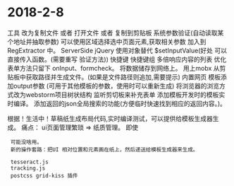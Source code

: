 # 2018-2-8
工具   改为复制文件  或者 打开文件 或者 复制到剪贴板
系统参数验证(自动读取某个地址并抽取参数)
    可以使用区域选择选中页面元素,获取相关参数 加入到 RegExtractor 中。
    ServerSide jQuery
使用对象替代 $setInputValue(好处 可以直接传入函数。(需要重写 验证方法))
快捷键
快捷键组
多倍响应内容的列表
优化表单方法只留下 onInput、formcheck。
将数据储存到网络上。
用上mobx
从剪贴板中获取路径并生成文件。(如果是文件路径则追加,需要提示)
内置网页
模板添加output参数 (可用于其他模板的参数，使用时可以重新生成)
将浏览器的浏览方式改为webstorm项目树状结构
监听剪切板来补充表单
添加模板开发时的模板实时编译。
添加返回的json全局搜索的功能(方便临时快速找到相应的返回内容。)。

根据！生活中！草稿纸生成布局代码,实时编译测试，可以提供给模板生成器生成。
    痛点： ui页面管理繁琐 => 纸质管理。
        即使

     可能没啥用。
     新的操作套路：把UI 相对位置和元素画在纸上，然后递送给模板生成器来生成。

     tesseract.js
     tracking.js
     postcss grid-kiss 插件
